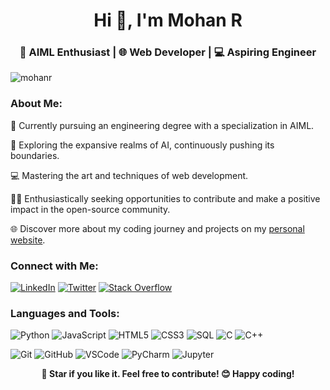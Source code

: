 <h1 align="center">Hi 👋, I'm Mohan R</h1>
<h3 align="center"> 🤖 AIML Enthusiast | 🌐 Web Developer  | 💻 Aspiring Engineer</h3>

<p align="left"> <img src="https://komarev.com/ghpvc/?username=mohan18r&label=Profile%20views&color=0e75b6&style=flat" alt="mohanr" /> </p>

### About Me:
🚀 Currently pursuing an engineering degree with a specialization in AIML.

🤖 Exploring the expansive realms of AI, continuously pushing its boundaries.

💻 Mastering the art and techniques of web development.

👨‍💻 Enthusiastically seeking opportunities to contribute and make a positive impact in the open-source community.

🌐 Discover more about my coding journey and projects on my [personal website](https://mohan18r.github.io/personal-website/).

### Connect with Me:
[![LinkedIn](https://img.shields.io/badge/LinkedIn-0077B5?style=for-the-badge&logo=linkedin&logoColor=white)](https://www.linkedin.com/in/mohanr018/)
[![Twitter](https://img.shields.io/badge/Twitter-1DA1F2?style=for-the-badge&logo=twitter&logoColor=white)](https://twitter.com/mohanr__)
[![Stack Overflow](https://img.shields.io/badge/Stack%20Overflow-FE7A16?style=for-the-badge&logo=stack-overflow&logoColor=white)](https://stackoverflow.com/users/22709713/mohan-r)

### Languages and Tools:
![Python](https://img.shields.io/badge/Python-3776AB?style=for-the-badge&logo=python&logoColor=white)
![JavaScript](https://img.shields.io/badge/JavaScript-F7DF1E?style=for-the-badge&logo=javascript&logoColor=black)
![HTML5](https://img.shields.io/badge/HTML5-E34F26?style=for-the-badge&logo=html5&logoColor=white)
![CSS3](https://img.shields.io/badge/CSS3-1572B6?style=for-the-badge&logo=css3&logoColor=white)
![SQL](https://img.shields.io/badge/SQL-4479A1?style=for-the-badge&logo=postgresql&logoColor=white)
![C](https://img.shields.io/badge/C-00599C?style=for-the-badge&logo=c&logoColor=white)
![C++](https://img.shields.io/badge/C++-00599C?style=for-the-badge&logo=c%2B%2B&logoColor=white)

![Git](https://img.shields.io/badge/Git-F05032?style=for-the-badge&logo=git&logoColor=white)
![GitHub](https://img.shields.io/badge/GitHub-181717?style=for-the-badge&logo=github&logoColor=white)
![VSCode](https://img.shields.io/badge/VSCode-007ACC?style=for-the-badge&logo=visual-studio-code&logoColor=white)
![PyCharm](https://img.shields.io/badge/PyCharm-000000?style=for-the-badge&logo=pycharm&logoColor=white)
![Jupyter](https://img.shields.io/badge/Jupyter-F37626?style=for-the-badge&logo=jupyter&logoColor=white)

<p align="center"><strong>🌟 Star if you like it. Feel free to contribute! 😊 Happy coding! </strong></p>

